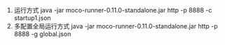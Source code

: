1. 运行方式 java -jar moco-runner-0.11.0-standalone.jar http -p 8888 -c startup1.json
2. 多配置全局运行方式 java -jar moco-runner-0.11.0-standalone.jar http -p 8888 -g global.json